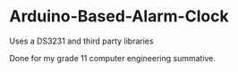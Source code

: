 # Arduino-Based-Alarm-Clock
Uses a DS3231 and third party libraries

Done for my grade 11 computer engineering summative.
